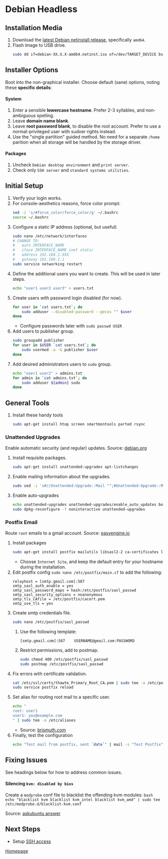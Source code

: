 # Debian Headless


## Installation Media

1. Download the [latest Debian netinstall release](https://www.debian.org/CD/netinst/), specifically `amd64`.
1. Flash image to USB drive.
    ```bash
    sudo dd if=debian-XX.X.X-amd64.netinst.iso of=/dev/TARGET_DEVICE bs=1M
    ```


## Installer Options

Boot into the non-graphical installer. Choose default (sane) options, noting these __specific details__:

#### System
1. Enter a sensible __lowercase hostname__. Prefer 2-3 syllables, and non-ambiguous spelling.
1. Leave __domain name blank__.
1. Leave __root password blank__, to disable the root account.  Prefer to use a normal-privileged user with sudoer rights instead.
1. Use the "single partition" guided method.  No need for a separate `/home` parition when all storage will be handled by the storage driver.

#### Packages
1. Uncheck `Debian desktop environment` and `print server`.
1. Check only `SSH server` and `standard systems utilities`.


## Initial Setup

1. Verify your login works.
1. For console-aesthetics reasons, force color prompt:
    ```bash
    sed -i 's/#force_color/force_color/g' ~/.bashrc
    source ~/.bashrc
    ```
1. Configure a static IP address (optional, but useful)
    ```bash
    sudo nano /etc/network/interfaces
    # CHANGE TO:
    #   auto INTERFACE_NAME
    #   iface INTERFACE_NAME inet static
    #   address 192.168.1.XXX
    #   gateway 192.168.1.1
    sudo service networking restart
    ```
1. Define the additional users you want to create.   This will be used in later steps.
    ```bash
    echo "user1 user2 user3" > users.txt
    ```
1. Create users with password login disabled (for now).
    ```bash
    for user in `cat users.txt`; do
        sudo adduser --disabled-password --gecos "" $user
    done
    ```
    * Configure passwords later with `sudo passwd USER`
1. Add users to publisher group.
    ```bash
    sudo groupadd publisher
    for user in $USER `cat users.txt`; do
        sudo usermod -a -G publisher $user
    done
    ```
1. Add desired administrators users to `sudo` group.
    ```bash
    echo "user1 user2" > admins.txt
    for admin in `cat admins.txt`; do
        sudo adduser ${admin} sudo
    done
    ```


## General Tools

1. Install these handy tools
    ```bash
    sudo apt-get install htop screen smartmontools parted rsync
    ```

### Unattended Upgrades

Enable automatic security (and regular) updates.  Source: [debian.org](https://wiki.debian.org/UnattendedUpgrades)
1. Install requisite packages.
    ```bash
    sudo apt-get install unattended-upgrades apt-listchanges
    ```
1. Enable mailing information about the upgrades.
    ```bash
    sudo sed -i 's#//Unattended-Upgrade::Mail "";#Unattended-Upgrade::Mail "root";#g'  /etc/apt/apt.conf.d/50unattended-upgrades
    ```
1. Enable auto-upgrades
    ```bash
    echo unattended-upgrades unattended-upgrades/enable_auto_updates boolean true | sudo debconf-set-selections
    sudo dpkg-reconfigure -f noninteractive unattended-upgrades
    ```

### Postfix Email
Route `root` emails to a gmail account. Source: [easyengine.io](https://easyengine.io/tutorials/linux/ubuntu-postfix-gmail-smtp)

1. Install packages
    ```bash
    sudo apt-get install postfix mailutils libsasl2-2 ca-certificates libsasl2-modules
    ```
    * Choose `Internet Site`, and keep the default entry for your hostname during the installation.
1. Edit postfix config `sudo nano /etc/postfix/main.cf` to add the following:
    ```
    relayhost = [smtp.gmail.com]:587
    smtp_sasl_auth_enable = yes
    smtp_sasl_password_maps = hash:/etc/postfix/sasl_passwd
    smtp_sasl_security_options = noanonymous
    smtp_tls_CAfile = /etc/postfix/cacert.pem
    smtp_use_tls = yes
    ```
1. Create smtp credentials file.
    ```bash
    sudo nano /etc/postfix/sasl_passwd
    ```
    1. Use the following template:
        ```
        [smtp.gmail.com]:587    USERNAME@gmail.com:PASSWORD
        ```
    1. Restrict permissions, add to postmap.
        ```bash
        sudo chmod 400 /etc/postfix/sasl_passwd
        sudo postmap /etc/postfix/sasl_passwd
        ```
1. Fix errors with certificate validation.
    ```bash
    cat /etc/ssl/certs/thawte_Primary_Root_CA.pem | sudo tee -a /etc/postfix/cacert.pem
    sudo service postfix reload
    ```
1. Set alias for routing root mail to a specific user.
    ```bash
    echo "
    root: user1
    user1: you@example.com
    " | sudo tee -a /etc/aliases
    ```
    * Source: [brismuth.com](https://brismuth.com/scheduling-automated-zfs-scrubs-9b2b452e08a4)
1. Finally, test the configuration
    ```bash
    echo "Test mail from postfix, sent `date`" | mail -s "Test Postfix" you@example.com
    ```

## Fixing Issues

See headings below for how to address common issues.

#### Silencing `kvm: disabled by bios`
Create a `modprobe` conf file to blacklist the offending kvm modules:
    ```bash
    echo "blacklist kvm
    blacklist kvm_intel
    blacklist kvm_amd" | sudo tee /etc/modprobe.d/blacklist-kvm.conf
    ```

Source: [askubuntu answer](https://askubuntu.com/a/312858)


## Next Steps

* Setup [SSH access](../services/01_SSH.md)


[Homepage](../README.md)
